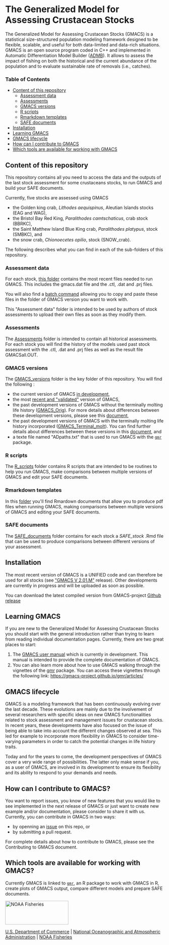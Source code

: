 # The Generalized Model for Assessing Crustacean Stocks

The Generalized Model for Assessing Crustacean Stocks (GMACS) is a statistical size-structured population modeling framework designed to be flexible, scalable, and useful for both data-limited and data-rich situations. GMACS is an open source program coded in C++ and implemented in Automatic Differentiation Model Builder ([ADMB](http://www.admb-project.org/)). It allows to assess the impact of fishing on both the historical and the current abundance of the population and to evaluate sustainable rate of removals (i.e., catches).

### Table of Contents

 -  [Content of this repository](#content-of-this-repository)
    * [Assessment data](#assessment-data)
    * [Assessments](#assessments)
    * [GMACS versions](#gmacs-versions)
    * [R scripts](#r-scripts)
    * [Rmarkdown templates](#rmarkdown-templates)
    * [SAFE documents](#safe-documents)
 -  [Installation](#installation)
 -  [Learning GMACS](#learning-gmacs)
 -  [GMACS lifecycle](#gmacs-lifecycle)
 -  [How can I contribute to GMACS](#how-can-i-contribute-to-gmacs)
 -  [Which tools are available for working with GMACS](#which-tools-are-available-for-working-with-gmacs)

## Content of this repository

This repository contains all you need to access the data and the outputs of the last stock assessment for some crustaceans stocks, to run GMACS and build your SAFE documents. 

Currently, five stocks are assessed using GMACS
  * the Golden king crab, _Lithodes aequispinus_, Aleutian Islands stocks (EAG and WAG),
  * the Bristol Bay Red King, _Paralithodes camtschaticus_, crab stock (BBRKC),
  * the Saint Matthew Island Blue King crab, _Paralithodes platypus_, stock (SMBKC), and
  * the snow crab, _Chionoecetes opilio_, stock (SNOW_crab).

The following describes what you can find in each of the sub-folders of this repository.

### Assessment data

For each stock, [this folder](https://github.com/GMACS-project/GMACS_Assessment_code/tree/main/Assessment_data) contains the most recent files needed to run GMACS. This includes the gmacs.dat file and the .ctl, .dat and .prj files.

You will also find a [batch command](https://github.com/GMACS-project/GMACS_Assessment_code/blob/main/Assessment_data/get_data.bat) allowing you to copy and paste these files in the folder of GMACS version you want to work with.

This "Assessment data" folder is intended to be used by authors of stock assessments to upload their own files as soon as they modify them.

### Assessments

The [Assessments](https://github.com/GMACS-project/GMACS_Assessment_code/tree/main/Assessments) folder is intended to contain all historical assessments. For each stock you will find the history of the models used past stock assessment with the .ctl, .dat and .prj files as well as the result file GMACSall.OUT.

### GMACS versions

The [GMACS_versions](https://github.com/GMACS-project/GMACS_Assessment_code/tree/main/GMACS_versions) folder is the key folder of this repository.
You will find the following :
  * the current version of GMACS [in development](https://github.com/GMACS-project/GMACS_Assessment_code/tree/main/GMACS_versions/Dvpt_Version),
  * the most [recent and "validated"](https://github.com/GMACS-project/GMACS_Assessment_code/tree/main/GMACS_versions/Latest_Version) version of GMACS,
  * the past development versions of GMACS without the terminally molting life history ([GMACS_Orig](https://github.com/GMACS-project/GMACS_Assessment_code/tree/main/GMACS_versions/GMACS_Orig)). For more details about differences between these development versions, please see this [document](https://github.com/GMACS-project/GMACS_Assessment_code/blob/main/GMACS_versions/GMACS_Orig/VERSIONS_GMACS_Orig.docx),
  * the past development versions of GMACS with the terminally molting life history incorporated ([GMACS_Terminal_molt](https://github.com/GMACS-project/GMACS_Assessment_code/tree/main/GMACS_versions/GMACS_Terminal_molt)). You can find further details about differences between these versions in this [document](https://github.com/GMACS-project/GMACS_Assessment_code/blob/main/GMACS_versions/GMACS_Terminal_molt/VERSIONS_GMACS_Terminal_molt.docx), and
  * a texte file named "ADpaths.txt" that is used to run GMACS with the [`gmr`](gmacs-project.github.io/gmr/) package.

### R scripts

The [R_scripts](https://github.com/GMACS-project/GMACS_Assessment_code/tree/main/R_scripts) folder contains R scripts that are intended to be routines to help you run GMACS, make comparisons between multiple versions of GMACS and edit your SAFE documents.

### Rmarkdown templates

In this [folder](https://github.com/GMACS-project/GMACS_Assessment_code/tree/main/Rmarkdown_templates) you'll find Rmardown documents that allow you to produce pdf files when running GMACS, making comparisons between multiple versions of GMACS and editing your SAFE documents.

### SAFE documents

The [SAFE_documents](https://github.com/GMACS-project/GMACS_Assessment_code/tree/main/SAFE_documents) folder contains for each stock a *SAFE_stock* .Rmd file that can be used to produce comparisons between different versions of your assessment.

## Installation

The most recent version of GMACS is a UNIFIED code and can therefore be used for all stocks (see ["GMACS V 2.01.M"](https://github.com/GMACS-project/GMACS_Assessment_code/releases/tag/V2.01.M) release). Other developments are currently in progress and will be uploaded as soon as possible.

You can download the latest compiled version from GMACS-project [Github release](https://github.com/GMACS-project/GMACS_Assessment_code/releases/tag/V2.01.L03)

## Learning GMACS

If you are new to the Generalized Model for Assessing Crustacean Stocks you should start with the general introduction rather than trying to learn from reading individual documentation pages.
Currently, there are two great places to start:
 1. The [GMACS user manual](https://gmacs-project.github.io/User-manual/) which is currently in development. This manual is intended to provide the complete documentation of GMACS.
 2. You can also learn more about how to use GMACS walking through the vignettes of the [gmr](https://gmacs-project.github.io/gmr/index.html) package. You can access these vignettes through the following link: https://gmacs-project.github.io/gmr/articles/

## GMACS lifecycle

GMACS is a modeling framework that has been continuously evolving over the last decade. These evolutions are mainly due to the involvement of several researchers with specific ideas on new GMACS functionalities related to stock assessment and management issues for crustacean stocks. In recent years, these developments have also focused on the issue of being able to take into account the different changes observed at sea. This led for example to incorporate more flexibility in GMACS to consider time-varying parameters in order to catch the potential changes in life history traits. 

Today and for the years to come, the development perspectives of GMACS cover a very wide range of possibilities. The latter only make sense if you, as a user of GMACS, are involved in its development to ensure its flexibility and its ability to respond to your demands and needs.

## How can I contribute to GMACS?

You want to report issues, you know of new features that you would like to see implemented in the next release of GMACS or just want to create new example and/or documentation, please consider to share it with us. Currently, you can contribute in GMACS in two ways: 
 * by openning an [issue](https://github.com/GMACS-project/GMACS_Assessment_code/issues) on this repo, or 
 * by submitting a pull request.

For complete details about how to contribute to GMACS, please see the Contributing to GMACS document.

## Which tools are available for working with GMACS?

Currently GMACS is linked to [`gmr`](gmacs-project.github.io/gmr/), an R package to work with GMACS in R, create plots of GMACS output, compare different models and prepare SAFE documents.


<img src="https://raw.githubusercontent.com/nmfs-general-modeling-tools/nmfspalette/main/man/figures/noaa-fisheries-rgb-2line-horizontal-small.png" width="200" style="height: 75px !important;"  alt="NOAA Fisheries"> 

[U.S. Department of Commerce](https://www.commerce.gov/) | [National Oceanographic and Atmospheric Administration](https://www.noaa.gov) | [NOAA Fisheries](https://www.fisheries.noaa.gov/)







